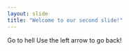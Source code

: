 ```yaml
---
layout: slide
title: "Welcome to our second slide!"
---
```

Go to hell
Use the left arrow to go back!

